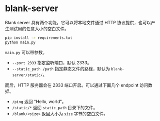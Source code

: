 # blank-server

Blank server 具有两个功能。它可以将本地文件通过 HTTP 协议提供，也可以产生测试用的任意大小的空白文件。

```bash
pip install -r requirements.txt
python main.py
```

`main.py` 可以带参数。

* `--port 2333` 指定监听端口，默认 2333。
* `--static_path /path` 指定静态文件的路径，默认为 `blank-server/static/`。

而后，HTTP 服务器会在 2333 端口开启。可以通过下面几个 endpoint 访问数据。

* `/ping` 返回 "Hello, world"。
* `/static/*` 返回 `static_path` 目录下的文件。
* `/blank/<size>` 返回大小为 `size` 字节的空白文件。
